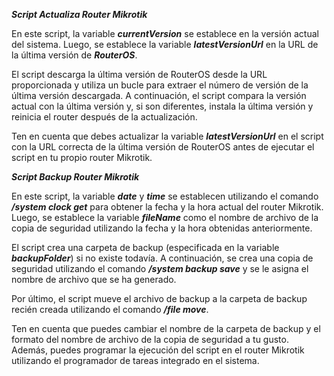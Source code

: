 ***Script Actualiza Router Mikrotik***

En este script, la variable ***currentVersion*** se establece en la versión actual del sistema. Luego, se establece la variable ***latestVersionUrl*** en la URL de 
la última versión de ***RouterOS***.

El script descarga la última versión de RouterOS desde la URL proporcionada y utiliza un bucle para extraer el número de versión de la última versión 
descargada. A continuación, el script compara la versión actual con la última versión y, si son diferentes, instala la última versión y reinicia el 
router después de la actualización.

Ten en cuenta que debes actualizar la variable ***latestVersionUrl*** en el script con la URL correcta de la última versión de RouterOS antes de ejecutar el 
script en tu propio router Mikrotik.

***Script Backup Router Mikrotik***

En este script, la variable ***date*** y ***time*** se establecen utilizando el comando ***/system clock get*** para obtener la fecha y la hora actual del router Mikrotik. 
Luego, se establece la variable ***fileName*** como el nombre de archivo de la copia de seguridad utilizando la fecha y la hora obtenidas anteriormente.

El script crea una carpeta de backup (especificada en la variable ***backupFolder***) si no existe todavía. A continuación, se crea una copia de seguridad 
utilizando el comando ***/system backup save*** y se le asigna el nombre de archivo que se ha generado.

Por último, el script mueve el archivo de backup a la carpeta de backup recién creada utilizando el comando ***/file move***.

Ten en cuenta que puedes cambiar el nombre de la carpeta de backup y el formato del nombre de archivo de la copia de seguridad a tu gusto. Además, 
puedes programar la ejecución del script en el router Mikrotik utilizando el programador de tareas integrado en el sistema.
